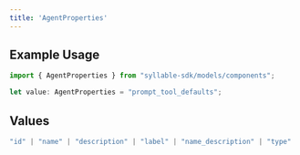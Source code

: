 ```yaml
---
title: 'AgentProperties'
---
```


## Example Usage

```typescript
import { AgentProperties } from "syllable-sdk/models/components";

let value: AgentProperties = "prompt_tool_defaults";
```

## Values

```typescript
"id" | "name" | "description" | "label" | "name_description" | "type" | "timezone" | "prompt_id" | "prompt_id_list" | "custom_message_id" | "languages" | "variables" | "prompt_tool_defaults" | "tool_headers" | "updated_at" | "last_updated_by"
```